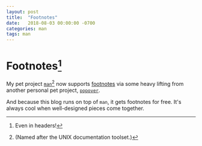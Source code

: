 ```yaml
---
layout: post
title:  "Footnotes"
date:   2018-08-03 00:00:00 -0700
categories: man
tags: man
---
```


# Footnotes[^1]

My pet project [`man`](http://davidfmiller.github.io/man/)[^2] now supports [footnotes](http://davidfmiller.github.io/man/#footnotes) via some heavy lifting from another personal pet project, [`popover`](http://davidfmiller.github.io/popover/).

And because this blog runs on top of `man`, it gets footnotes for free. It's always cool when well-designed pieces come together.

[^1]: Even in headers!

[^2]: (Named after the UNIX documentation toolset.)
